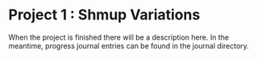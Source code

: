 # Project 1 : Shmup Variations
When the project is finished there will be a description here. In the meantime, progress journal entries can be found in the journal directory.
